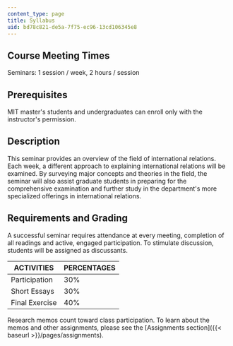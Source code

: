 ```yaml
---
content_type: page
title: Syllabus
uid: bd78c821-de5a-7f75-ec96-13cd106345e8
---
```


Course Meeting Times
--------------------

Seminars: 1 session / week, 2 hours / session

Prerequisites
-------------

MIT master's students and undergraduates can enroll only with the instructor's permission.

Description
-----------

This seminar provides an overview of the field of international relations. Each week, a different approach to explaining international relations will be examined. By surveying major concepts and theories in the field, the seminar will also assist graduate students in preparing for the comprehensive examination and further study in the department's more specialized offerings in international relations.

Requirements and Grading
------------------------

A successful seminar requires attendance at every meeting, completion of all readings and active, engaged participation. To stimulate discussion, students will be assigned as discussants.

| ACTIVITIES | PERCENTAGES |
| --- | --- |
| Participation | 30% |
| Short Essays | 30% |
| Final Exercise | 40% 

Research memos count toward class participation. To learn about the memos and other assignments, please see the [Assignments section]({{< baseurl >}}/pages/assignments).